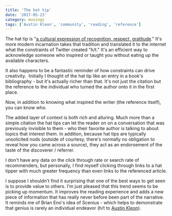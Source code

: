 ```yaml
---
title: 'The hat tip'
date: '2017-05-23'
category: musings
tags: ['Austin Kleon', 'community', 'reading', 'reference']
---
```


The hat tip is "[a cultural expression of recognition, respect, gratitude](https://en.wikipedia.org/wiki/Hat_tip)." It's more modern incarnation takes that tradition and translated it to the internet what the constraints of Twitter created "h/t." It's an efficient way to acknowledge someone who inspired or taught you without eating up the available characters.

It also happens to be a fantastic reminder of how constraints can drive creativity.  Initially I thought of the hat tip like an entry in a book's bibliography - but it's actually richer than that. It's not just the citation but the reference to the individual who turned the author onto it in the first place.  

Now, in addition to knowing what inspired the writer (the reference itself), you can know who.

The added layer of context is both rich and alluring. Much more than a simple citation the hat tips can let the reader on on a conversation that was previously invisible to them - who their favorite author is talking to about topics that interest them. In addition, because hat tips are typically unsolicited nods (outside of courtesy, there's normally no obligation to reveal how you came across a source), they act as an endorsement of the taste of the discoverer / referrer.

I don't have any data on the click through rate or search rate of recommenders, but personally, I find myself clicking through links to a hat tipper with much greater frequency than even links to the referenced article.

I suppose I shouldn't find it surprising that one of the best ways to get seen is to provide value to others. I'm just pleased that this trend seems to be picking up momentum. It improves the reading experience and adds a new piece of information that has really never before been part of the narrative. It reminds me of Brian Eno's idea of Scenius - which helps to demonstrate that genius is rarely an individual endeavor (h/t to [Austin Kleon](http://austinkleon.com/2017/05/12/scenius/)).